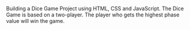 Building a Dice Game Project using HTML, CSS and JavaScript. The Dice Game is based on a two-player. The player who gets the highest phase value will win the game.
